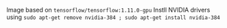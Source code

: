 Image based on `tensorflow/tensorflow:1.11.0-gpu`
Instll NVIDIA drivers using `sudo apt-get remove nvidia-384 ; sudo apt-get install nvidia-384`
